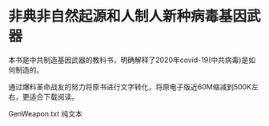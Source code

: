 # 非典非自然起源和人制人新种病毒基因武器  
本书是中共制造基因武器的教科书，明确解释了2020年covid-19(中共病毒)是如何制造的。  

通过爆料革命战友的努力将原书进行文字转化，将原电子版近60M缩减到500K左右，更适合下载阅读。  

GenWeapon.txt 纯文本
